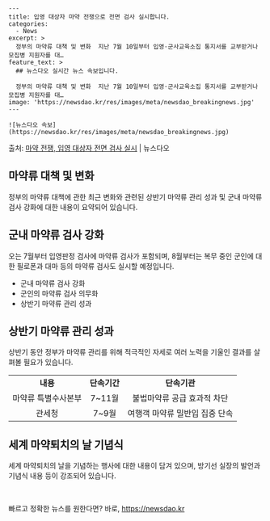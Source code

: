     ---
    title: 입영 대상자 마약 전쟁으로 전면 검사 실시합니다.
    categories:
      - News
    excerpt: >
      정부의 마약류 대책 및 변화  지난 7월 10일부터 입영·군사교육소집 통지서를 교부받거나 모집병 지원자를 대…
    feature_text: >
      ## 뉴스다오 실시간 뉴스 속보입니다.
    
      정부의 마약류 대책 및 변화  지난 7월 10일부터 입영·군사교육소집 통지서를 교부받거나 모집병 지원자를 대…
    image: 'https://newsdao.kr/res/images/meta/newsdao_breakingnews.jpg'
    ---
    
    ![뉴스다오 속보](https://newsdao.kr/res/images/meta/newsdao_breakingnews.jpg)

<p>출처: <a href="https://newsdao.kr/4456" rel="dofollow">마약 전쟁, 입영 대상자 전면 검사 실시</a> | 뉴스다오</p>

<h2 data-ke-size="size26">마약류 대책 및 변화</h2>
<p data-ke-size="size16">정부의 마약류 대책에 관한 최근 변화와 관련된 상반기 마약류 관리 성과 및 군내 마약류 검사 강화에 대한 내용이 요약되어 있습니다.</p>

<h2 data-ke-size="size26">군내 마약류 검사 강화</h2>
<p data-ke-size="size16">오는 7월부터 입영판정 검사에 마약류 검사가 포함되며, 8월부터는 복무 중인 군인에 대한 필로폰과 대마 등의 마약류 검사도 실시할 예정입니다.</p>
<ul>
    <li>군내 마약류 검사 강화</li>
    <li>군인의 마약류 검사 의무화</li>
    <li>상반기 마약류 관리 성과</li>
</ul>

<h2 data-ke-size="size26">상반기 마약류 관리 성과</h2>
<p data-ke-size="size16">상반기 동안 정부가 마약류 관리를 위해 적극적인 자세로 여러 노력을 기울인 결과를 살펴볼 필요가 있습니다. </p>
<table>
    <tr>
        <td style="text-align: center; height: 17px;"><b>내용</b></td>
        <td style="text-align: center; height: 17px;"><b>단속기간</b></td>
        <td style="text-align: center; height: 17px;"><b>단속기관</b></td>
    </tr>
    <tr>
        <td style="text-align: center; height: 17px;">마약류 특별수사본부</td>
        <td style="text-align: center; height: 17px;">7~11월</td>
        <td style="text-align: center; height: 17px;">불법마약류 공급 효과적 차단</td>
    </tr>
    <tr>
        <td style="text-align: center; height: 17px;">관세청</td>
        <td style="text-align: center; height: 17px;">7~9월</td>
        <td style="text-align: center; height: 17px;">여행객 마약류 밀반입 집중 단속</td>
    </tr>
</table>

<h2 data-ke-size="size26">세계 마약퇴치의 날 기념식</h2>
<p data-ke-size="size16">세계 마약퇴치의 날을 기념하는 행사에 대한 내용이 담겨 있으며, 방기선 실장의 발언과 기념식 내용 등이 강조되어 있습니다.</p>

<p data-ke-size="size16">&nbsp;</p> 

빠르고 정확한 뉴스를 원한다면? 바로, <a href="https://newsdao.kr" rel="dofollow">https://newsdao.kr</a>


    
